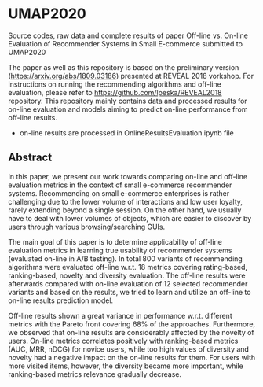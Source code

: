 # UMAP2020
Source codes, raw data and complete results of  paper Off-line vs. On-line Evaluation of Recommender Systems in Small E-commerce submitted to UMAP2020

The paper as well as this repository is based on the preliminary version (https://arxiv.org/abs/1809.03186) presented at REVEAL 2018 vorkshop. For instructions on running the recommending algorithms and off-line evaluation, please refer to https://github.com/lpeska/REVEAL2018 repository. This repository mainly contains data and processed results for on-line evaluation and models aiming to predict on-line performance from off-line results.

- on-line results are processed in OnlineResultsEvaluation.ipynb file

## Abstract
In this paper, we present our work towards comparing on-line and off-line evaluation metrics in the context of small e-commerce recommender systems. Recommending on small e-commerce enterprises is rather challenging due to the lower volume of interactions and low user loyalty, rarely extending beyond a single session. On the other hand, we usually have to deal with lower volumes of objects, which are easier to discover by users through various browsing/searching GUIs.

The main goal of this paper is to determine applicability of off-line evaluation metrics in learning true usability of recommender systems (evaluated on-line in A/B testing). In total 800 variants of recommending algorithms were evaluated off-line w.r.t. 18 metrics covering rating-based, ranking-based, novelty and diversity evaluation. The off-line results were afterwards compared with on-line evaluation of 12 selected recommender variants and based on the results, we tried to learn and utilize an off-line to on-line results prediction model.

Off-line results shown a great variance in performance w.r.t. different metrics with the Pareto front covering 68\% of the approaches. Furthermore, we observed that on-line results are considerably affected by the novelty of users. On-line metrics correlates positively with ranking-based metrics (AUC, MRR, nDCG) for novice users, while too high values of diversity and novelty had a negative impact on the on-line results for them. For users with more visited items, however, the diversity became more important, while ranking-based metrics relevance gradually decrease.
